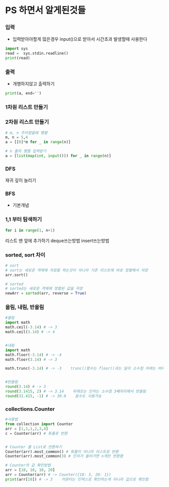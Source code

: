 # PS 하면서 알게된것들

### 입력
- 입력받아야할게 많은경우
input()으로 받아서 시간초과 발생할때 사용한다
```python
import sys
read =  sys.stdin.readline()
print(read)
```

### 출력
- 개행하지않고 출력하기
```python
print(a, end='')
```
### 1차원 리스트 만들기

### 2차원 리스트 만들기
```python
# m, n 주어졌을때 행렬
m, n = 5,4
a = [[0]*m for _ in range(n)]

# n 줄의 행렬 입력받기
a = [list(map(int, input())) for _ in range(n)]
```
### DFS
재귀 깊이 늘리기
### BFS
- 기본개념


### 1,1 부터 탐색하기
```python
for i in range(1, n+1)
```
리스트 맨 앞에 추가하기
deque쓰는방법
insert쓰는방법

### sorted, sort 차이
```python
# sort
# sort는 새로운 객체에 저장을 하는것이 아니라 기존 리스트에 바로 정렬해서 저장
arr.sort()

# sorted
# sorted는 새로운 객체에 정렬된 값을 저장
newArr = sorted(arr, reverse = True)
```


### 올림, 내림, 반올림
```python
#올림
import math
math.ceil(-3.14) # -> 3
math.ceil(3.14) # -> 4


#내림
import math
math.floor(-3.14) # -> -4
math.floor(3.14) # -> 3

math.trunc(-3.14) # -> -3    trunc()함수는 floor()과는 달리 소수점 아래는 버리고 int형으로 반환함


#반올림
round(3.14) # -> 3
round(3.1415, 2) # -> 3.14    뒤에오는 인자는 소수점 3째자리에서 반올림
round(31.415, -1) # -> 30.0    음수도 사용가능
```




### collections.Counter
```python
#사용법
from collection import Counter
arr = [1,1,1,2,3,4]
c = Counter(arr) # 튜플로 반환


# Counter 를 List로 반환하기
Counter(arr).most_common() # 튜플이 아니라 리스트로 반환
Counter(arr).most_common(3) # 인자가 들어가면 n개만 반환함

# Counter의 값 확인방법
arr = [10, 10, 10, 20]
arr = Counter(arr) # -> Counter({10: 3, 20: 1})
print(arr[10]) # -> 3    카운터는 인덱스로 확인하는게 아니라 값으로 확인함
```